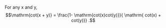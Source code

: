 For any x and y,
$$\mathrm{cot(x + y)} = \frac{1- \mathrm{cot(x)cot(y)}}{ \mathrm{ cot(x) + cot(y)}} .$$
